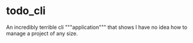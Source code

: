 # todo_cli
An incredibly terrible cli """application""" that shows I have no idea how to manage a project of any size.
